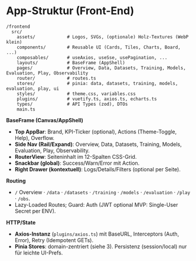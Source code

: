 # App-Struktur (Front-End)

```
/frontend
  src/
    assets/            # Logos, SVGs, (optionale) Holz-Textures (WebP klein)
    components/        # Reusable UI (Cards, Tiles, Charts, Board, ...)
    composables/       # useAxios, useSse, usePagination, ...
    layouts/           # BaseFrame (AppShell)
    pages/             # Overview, Data, Datasets, Training, Models, Evaluation, Play, Observability
    router/            # routes.ts
    stores/            # pinia: data, datasets, training, models, evaluation, play, ui
    styles/            # theme.css, variables.css
    plugins/           # vuetify.ts, axios.ts, echarts.ts
    types/             # API Types (zod), DTOs
    main.ts
```

**BaseFrame (Canvas/AppShell)**

* **Top AppBar**: Brand, KPI-Ticker (optional), Actions (Theme-Toggle, Help), Overflow.
* **Side Nav (Rail/Expand)**: Overview, Data, Datasets, Training, Models, Evaluation, Play, Observability.
* **RouterView**: Seiteninhalt im 12-Spalten CSS-Grid.
* **Snackbar (global)**: Success/Warn/Error mit Action.
* **Right Drawer (kontextuell)**: Logs/Details/Filters (optional per Seite).

**Routing**

* `/` Overview · `/data` · `/datasets` · `/training` · `/models` · `/evaluation` · `/play` · `/obs`.
* Lazy-Loaded Routes; Guard: Auth (JWT optional MVP: Single-User Secret per ENV).

**HTTP/State**

* **Axios-Instanz** (`plugins/axios.ts`) mit BaseURL, Interceptors (Auth, Error), Retry (Idempotent GETs).
* **Pinia Stores**: domain-zentriert (siehe 3). Persistenz (session/local) nur für leichte UI-Prefs.
